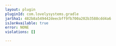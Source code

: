 ```yaml
---
layout: plugin
pluginId: com.lovelysystems.gradle
jarSha1: 482b8a549442deecbff9fb700a202b3588cdd4a6
isJarAvailable: true
error: NONE
violations: []

---
```

